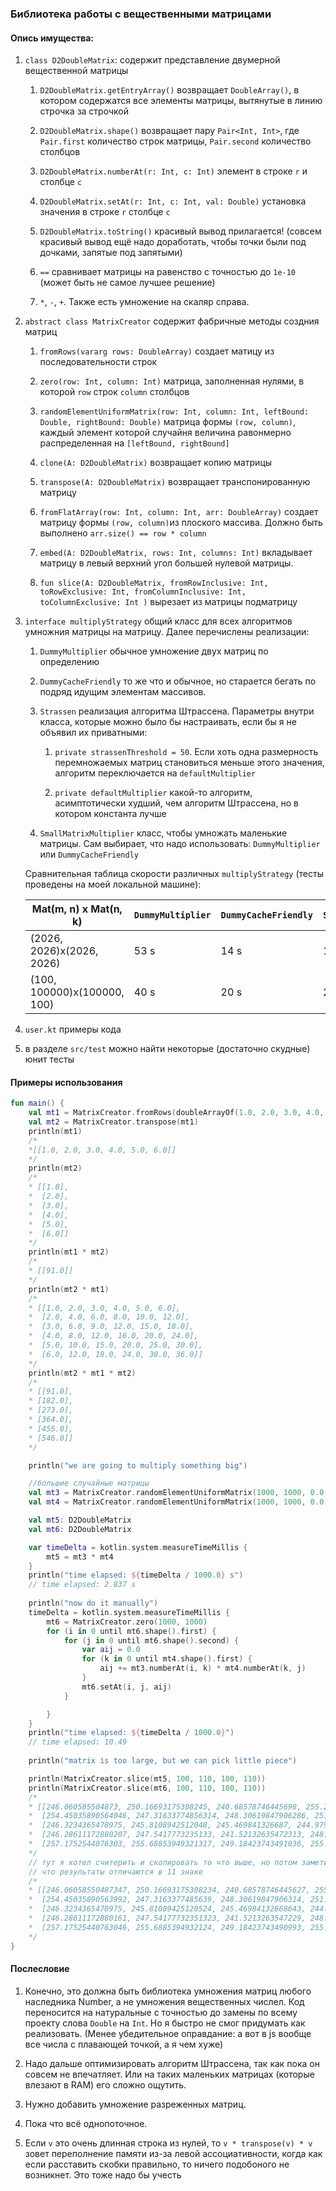 ### Библиотека работы с вещественными матрицами

#### Опись имущества:

1. `class D2DoubleMatrix`: содержит представление двумерной
вещественной матрицы
    1. `D2DoubleMatrix.getEntryArray()` возвращает
    `DoubleArray()`, в котором содержатся все
       элементы матрицы, вытянутые в линию строчка за строчкой
       
    2. `D2DoubleMatrix.shape()` возвращает пару `Pair<Int, Int>`,
    где `Pair.first` количество строк матрицы, 
       `Pair.second` количество столбцов
       
    3. `D2DoubleMatrix.numberAt(r: Int, c: Int)` элемент
    в строке `r` и столбце `c`
       
    4. `D2DoubleMatrix.setAt(r: Int, c: Int, val: Double)` установка
    значения в строке `r` столбце `c`
       
    5. `D2DoubleMatrix.toString()` красивый вывод прилагается! (совсем красивый вывод ещё надо доработать,
       чтобы точки были под дочками, запятые под запятыми)
    
    6. `==` сравнивает матрицы на равенство с точностью до `1e-10`
       (может быть не самое лучшее решение)
       
    7. `*`, `-`, `+`. Также есть умножение на скаляр справа.

2. `abstract class MatrixCreator` содержит фабричные методы создния матриц
    1. `fromRows(vararg rows: DoubleArray)` создает матицу из последовательности строк
    
    2. `zero(row: Int, column: Int)` матрица, заполненная нулями, в которой 
    `row` строк `column` столбцов
       
    3. `randomElementUniformMatrix(row: Int, column: Int, leftBound: Double, rightBound: Double)` матрица формы
    `(row, column)`, каждый элемент которой случайня величина равонмерно распределенная на `[leftBound, rightBound]`
       
    4. `clone(A: D2DoubleMatrix)` возвращает копию матрицы
    
    5. `transpose(A: D2DoubleMatrix)` возвращает транспонированную матрицу
    
    6. `fromFlatArray(row: Int, column: Int, arr: DoubleArray)` создает матрицу формы `(row, column)`из плоского 
    массива. Должно быть выполнено `arr.size() == row * column`
       
    7. `embed(A: D2DoubleMatrix, rows: Int, columns: Int)` вкладывает матрицу в левый верхний угол
    большей нулевой матрицы.
       
    8. `fun slice(A: D2DoubleMatrix,
       fromRowInclusive: Int,
       toRowExclusive: Int,
       fromColumnInclusive: Int,
       toColumnExclusive: Int
       )` вырезает из матрицы подматрицу
    
3. `interface multiplyStrategy` общий класс для всех алгоритмов умножния матрицы
на матрицу. Далее перечислены реализации:
   
    1. `DummyMultiplier` обычное умножение двух матриц по определению
    
    2. `DummyCacheFriendly` то же что и обычное, но старается бегать 
    по подряд идущим элементам массивов.
       
    3. `Strassen` реализация алгоритма Штрассена. Параметры внутри класса, которые можно было бы настраивать, если бы
       я не объявил их приватными:
        1. `private strassenThreshold = 50`. Если хоть одна размерность перемножаемых матриц становиться меньше этого значения,
        алгоритм переключается на `defaultMultiplier`
           
        2. `private defaultMultiplier` какой-то алгоритм, асимптотически худший, чем алгоритм Штрассена,
        но в котором константа лучше
       
    4. `SmallMatrixMultiplier` класс, чтобы умножать маленькие матрицы.
    Сам выбирает, что надо использовать: `DummyMultiplier` или `DummyCacheFriendly` 
       
    Сравнительная таблица скорости различных `multiplyStrategy` (тесты проведены на моей локальной
   машине):
    
    |Mat(m, n) x Mat(n, k)|`DummyMultiplier`|`DummyCacheFriendly`|`Strassen`|
    |---------------------|-----------------|--------------------|----------|
    |(2026, 2026)x(2026, 2026)|53 s         | 14 s               |13 s       |
    |(100, 100000)x(100000, 100)|40 s       |20 s                |20 s      |

 
    
    

5. `user.kt` примеры кода

6. в разделе `src/test` можно найти некоторые (достаточно скудные) юнит тесты

#### Примеры использования

```kotlin
fun main() {
    val mt1 = MatrixCreator.fromRows(doubleArrayOf(1.0, 2.0, 3.0, 4.0, 5.0, 6.0))
    val mt2 = MatrixCreator.transpose(mt1)
    println(mt1)
    /*
    *[[1.0, 2.0, 3.0, 4.0, 5.0, 6.0]]
    */
    println(mt2)
    /*
    * [[1.0],
    *  [2.0],
    *  [3.0],
    *  [4.0],
    *  [5.0],
    *  [6.0]]
    */
    println(mt1 * mt2)
    /*
    * [[91.0]]
    */
    println(mt2 * mt1)
    /*
    * [[1.0, 2.0, 3.0, 4.0, 5.0, 6.0],
    *  [2.0, 4.0, 6.0, 8.0, 10.0, 12.0],
    *  [3.0, 6.0, 9.0, 12.0, 15.0, 18.0],
    *  [4.0, 8.0, 12.0, 16.0, 20.0, 24.0],
    *  [5.0, 10.0, 15.0, 20.0, 25.0, 30.0],
    *  [6.0, 12.0, 18.0, 24.0, 30.0, 36.0]]
    */
    println(mt2 * mt1 * mt2)
    /*
    * [[91.0],
    * [182.0],
    * [273.0],
    * [364.0],
    * [455.0],
    * [546.0]]
    */

    println("we are going to multiply something big")

    //большие случайные матрицы
    val mt3 = MatrixCreator.randomElementUniformMatrix(1000, 1000, 0.0, 1.0)
    val mt4 = MatrixCreator.randomElementUniformMatrix(1000, 1000, 0.0, 1.0)

    val mt5: D2DoubleMatrix
    val mt6: D2DoubleMatrix

    var timeDelta = kotlin.system.measureTimeMillis {
        mt5 = mt3 * mt4
    }
    println("time elapsed: ${timeDelta / 1000.0} s")
    // time elapsed: 2.837 s
    
    println("now do it manually")
    timeDelta = kotlin.system.measureTimeMillis {
        mt6 = MatrixCreator.zero(1000, 1000)
        for (i in 0 until mt6.shape().first) {
            for (j in 0 until mt6.shape().second) {
                var aij = 0.0
                for (k in 0 until mt4.shape().first) {
                    aij += mt3.numberAt(i, k) * mt4.numberAt(k, j)
                }
                mt6.setAt(i, j, aij)
            }

        }
    }
    println("time elapsed: ${timeDelta / 1000.0}")
    // time elapsed: 10.49
    
    println("matrix is too large, but we can pick little piece")

    println(MatrixCreator.slice(mt5, 100, 110, 100, 110))
    println(MatrixCreator.slice(mt6, 100, 110, 100, 110))
    /*
    * [[246.060585504873, 250.16693175308245, 240.68578746445698, 255.29232309450074, 253.9489627454569],
    *  [254.45035890564046, 247.31633774856314, 248.30619847906286, 251.8215115935202, 254.38594309588066],
    *  [246.3234365478975, 245.8108942512048, 245.469841326687, 244.97957579338515, 249.9707712454963],
    *  [246.28611172880207, 247.5417773235133, 241.52132635472313, 248.00274049050913, 249.73343167845655],
    *  [257.1752544076303, 255.68853949321317, 249.18423743491036, 255.2947615556086, 254.46422883341526]]
    */
    // тут я хотел считерить и скопировать то что выше, но потом заметил
    // что результаты отличаются в 11 знаке
    /*
    * [[246.06058550487347, 250.16693175308234, 240.68578746445627, 255.2923230945008, 253.94896274545616],
    *  [254.45035890563992, 247.3163377485639, 248.30619847906314, 251.82151159351898, 254.3859430958808],
    *  [246.3234365478975, 245.81089425120524, 245.46984132668643, 244.97957579338456, 249.97077124549608],
    *  [246.28611172880161, 247.54177732351323, 241.5213263547229, 248.0027404905089, 249.7334316784566],
    *  [257.17525440763046, 255.6885394932124, 249.18423743490993, 255.2947615556086, 254.46422883341518]]
    */
}
```

#### Послесловие

1. Конечно, это должна быть библиотека умножения матриц любого наследника Number, а не 
умножения вещественных числел. Код переносится на натуральные с точностью
   до замены по всему проекту слова `Double` на `Int`. Но я быстро не смог придумать
   как реализовать. (Менее убедительное оправдание: а вот в js 
   вообще все числа с плавающей точкой, а я чем хуже)
   
2. Надо дальше оптимизировать алгоритм Штрассена, так как пока 
он совсем не впечатляет. Или на таких маленьких матрицах (которые влезают в RAM)
   его сложно ощутить. 
   
3. Нужно добавить умножение разреженных матриц. 

4. Пока что всё однопоточное. 

5. Если `v` это очень длинная строка из нулей, то `v * transpose(v) * v` зовет переполнение
памяти из-за левой ассоциативности, когда как если расставить скобки правильно, то ничего подобоного 
   не возникнет. Это тоже надо бы учесть